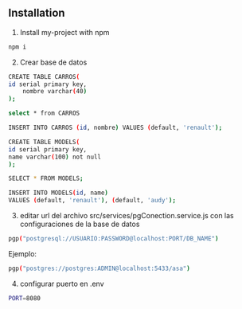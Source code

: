 
## Installation

1. Install my-project with npm
```bash
npm i 
```
2. Crear base de datos 
```bash
CREATE TABLE CARROS(
id serial primary key,
	nombre varchar(40) 
);

select * from CARROS

INSERT INTO CARROS (id, nombre) VALUES (default, 'renault');

CREATE TABLE MODELS(
id serial primary key,
name varchar(100) not null
);

SELECT * FROM MODELS;

INSERT INTO MODELS(id, name) 
VALUES (default, 'renault'), (default, 'audy');
```
3. editar url del archivo src/services/pgConection.service.js con las configuraciones de la base de datos
```bash
pgp("postgresql://USUARIO:PASSWORD@localhost:PORT/DB_NAME")
```
Ejemplo:
```bash
pgp("postgres://postgres:ADMIN@localhost:5433/asa")

```
4. configurar puerto en .env
```bash
PORT=8080
```

